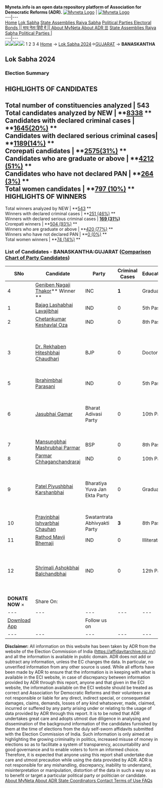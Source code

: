 **Myneta.info is an open data repository platform of Association for Democratic Reforms (ADR).**
[![Myneta Logo](https://www.myneta.info/lib/img/myneta-logo.png)](https://www.myneta.info/) | [![Myneta Logo](https://www.myneta.info/lib/img/adr-logo.png)](https://adrindia.org)  
---|---  
[Home](https://www.myneta.info/) [Lok Sabha](https://www.myneta.info/#ls "Lok Sabha") [ State Assemblies ](https://www.myneta.info/#sa "State Assemblies") [Rajya Sabha](https://www.myneta.info/#rs "Rajya Sabha") [Political Parties ](https://www.myneta.info/party "Political Parties") [ Electoral Bonds ](https://www.myneta.info/electoral_bonds "Electoral Bonds") [ || माय नेता हिंदी में || ](https://translate.google.co.in/translate?prev=hp&hl=en&js=y&u=www.myneta.info&sl=en&tl=hi&history_state0=) [ About MyNeta ](https://adrindia.org/content/about-myneta) [ About ADR ](https://adrindia.org/about-adr/who-we-are) [☰](javascript:void\(0\))
[ State Assemblies ](https://www.myneta.info/#sa "State Assemblies") [ Rajya Sabha ](https://www.myneta.info/#rs "Rajya Sabha") [ Political Parties ](https://www.myneta.info/party "Political Parties")
|   
---|---  
![](https://www.myneta.info/lib/img/banner/banner-1.png)![](https://www.myneta.info/lib/img/banner/banner-2.png)![](https://www.myneta.info/lib/img/banner/banner-3.png)![](https://www.myneta.info/lib/img/banner/banner-4.png)
1  2  3  4 
[Home](https://www.myneta.info/) → [Lok Sabha 2024](https://www.myneta.info/LokSabha2024/)→[GUJARAT](https://www.myneta.info/LokSabha2024/index.php?action=show_constituencies&state_id=11) → **BANASKANTHA**
### 
## Lok Sabha 2024
###  Election Summary 
HIGHLIGHTS OF CANDIDATES  
---  
Total number of constituencies analyzed |  543   
Total candidates analyzed by NEW | **[8338](https://www.myneta.info/LokSabha2024/index.php?action=summary&subAction=candidates_analyzed&sort=candidate#summary) **  
Candidates with declared criminal cases | **[1645(20%)](https://www.myneta.info/LokSabha2024/index.php?action=summary&subAction=crime&sort=candidate#summary) **  
Candidates with declared serious criminal cases| **[1189(14%)](https://www.myneta.info/LokSabha2024/index.php?action=summary&subAction=serious_crime&sort=candidate#summary) **  
Crorepati candidates | **[2575(31%)](https://www.myneta.info/LokSabha2024/index.php?action=summary&subAction=crorepati&sort=candidate#summary) **  
Candidates who are graduate or above | **[4212 (51%)](https://www.myneta.info/LokSabha2024/index.php?action=summary&subAction=education&sort=candidate#summary) **  
Candidates who have not declared PAN | **[264 (3%)](https://www.myneta.info/LokSabha2024/index.php?action=summary&subAction=without_pan&sort=candidate#summary) **  
Total women candidates | **[797 (10%)](https://www.myneta.info/LokSabha2024/index.php?action=summary&subAction=women_candidate&sort=candidate#summary) **  
HIGHLIGHTS OF WINNERS  
---  
Total winners analyzed by NEW | **[543](https://www.myneta.info/LokSabha2024/index.php?action=summary&subAction=winner_analyzed&sort=candidate#summary) **  
Winners with declared criminal cases | **[251 (46%)](https://www.myneta.info/LokSabha2024/index.php?action=summary&subAction=winner_crime&sort=candidate#summary) **  
Winners with declared serious criminal cases | **[169 (31%)](https://www.myneta.info/LokSabha2024/index.php?action=summary&subAction=winner_serious_crime&sort=candidate#summary)**  
Crorepati winners | **[504 (93%)](https://www.myneta.info/LokSabha2024/index.php?action=summary&subAction=winner_crorepati&sort=candidate#summary) **  
Winners who are graduate or above | **[420 (77%)](https://www.myneta.info/LokSabha2024/index.php?action=summary&subAction=winner_education&sort=candidate#summary) **  
Winners who have not declared PAN | **[0 (0%)](https://www.myneta.info/LokSabha2024/index.php?action=summary&subAction=winner_without_pan&sort=candidate#summary) **  
Total women winners | **[74 (14%)](https://www.myneta.info/LokSabha2024/index.php?action=summary&subAction=winner_women&sort=candidate#summary) **  
### List of Candidates - BANASKANTHA:GUJARAT ([Comparison Chart of Party Candidates](https://www.myneta.info/LokSabha2024/comparisonchart.php?constituency_id=113))
SNo | Candidate| Party| Criminal Cases| Education| Age| Total Assets| Liabilities  
---|---|---|---|---|---|---|---  
4  | [Geniben Nagaji Thakor](https://www.myneta.info/LokSabha2024/candidate.php?candidate_id=3453)** Winner ** | INC | **1** | Graduate| 48 | Rs 85,33,965 ~ 85 Lacs+ | Rs 6,27,886 ~ 6 Lacs+  
1  | [Bajag Lashabhai Lavajibhai](https://www.myneta.info/LokSabha2024/candidate.php?candidate_id=5006) | IND | 0 | 5th Pass| 65 | Rs 27,70,000 ~ 27 Lacs+ | Rs 0 ~   
2  | [Chetankumar Keshavlal Oza](https://www.myneta.info/LokSabha2024/candidate.php?candidate_id=5003) | IND | 0 | 8th Pass| 48 | Rs 4,10,031 ~ 4 Lacs+ | Rs 0 ~   
3  | [Dr. Rekhaben Hiteshbhai Chaudhari](https://www.myneta.info/LokSabha2024/candidate.php?candidate_id=3739) | BJP | 0 | Doctorate| 44 | ![](https://myneta.info/image_v2.php?myneta_folder=LokSabha2024&candidate_id=3739&col=ta) | ![](https://myneta.info/image_v2.php?myneta_folder=LokSabha2024&candidate_id=3739&col=lia)  
5  | [Ibrahimbhai Parasani](https://www.myneta.info/LokSabha2024/candidate.php?candidate_id=4237) | IND | 0 | 5th Pass| 44 | Rs 74,15,000 ~ 74 Lacs+ | Rs 94,780 ~ 94 Thou+  
6  | [Jasubhai Gamar](https://www.myneta.info/LokSabha2024/candidate.php?candidate_id=4238) | Bharat Adivasi Party | 0 | 10th Pass| 39 | ![](https://myneta.info/image_v2.php?myneta_folder=LokSabha2024&candidate_id=4238&col=ta) | ![](https://myneta.info/image_v2.php?myneta_folder=LokSabha2024&candidate_id=4238&col=lia)  
7  | [Mansungbhai Mashrubhai Parmar](https://www.myneta.info/LokSabha2024/candidate.php?candidate_id=3597) | BSP | 0 | 8th Pass| 33 | Rs 13,75,216 ~ 13 Lacs+ | Rs 0 ~   
8  | [Parmar Chhaganchandraraj](https://www.myneta.info/LokSabha2024/candidate.php?candidate_id=3598) | IND | 0 | 10th Pass| 58 | Rs 65,30,519 ~ 65 Lacs+ | Rs 0 ~   
9  | [Patel Piyushbhai Karshanbhai](https://www.myneta.info/LokSabha2024/candidate.php?candidate_id=5007) | Bharatiya Yuva Jan Ekta Party | 0 | Graduate| 25 | ![](https://myneta.info/image_v2.php?myneta_folder=LokSabha2024&candidate_id=5007&col=ta) | ![](https://myneta.info/image_v2.php?myneta_folder=LokSabha2024&candidate_id=5007&col=lia)  
10  | [Pravinbhai Ishvarbhai Chauhan](https://www.myneta.info/LokSabha2024/candidate.php?candidate_id=5004) | Swatantrata Abhivyakti Party | **3** | 8th Pass| 34 | Rs 7,20,200 ~ 7 Lacs+ | Rs 0 ~   
11  | [Rathod Mavji Bhemaji](https://www.myneta.info/LokSabha2024/candidate.php?candidate_id=5005) | IND | 0 | Illiterate| 54 | Rs 16,18,000 ~ 16 Lacs+ | Rs 0 ~   
12  | [Shrimali Ashokbhai Balchandbhai](https://www.myneta.info/LokSabha2024/candidate.php?candidate_id=3599) | IND | 0 | 12th Pass| 54 | ![](https://myneta.info/image_v2.php?myneta_folder=LokSabha2024&candidate_id=3599&col=ta) | ![](https://myneta.info/image_v2.php?myneta_folder=LokSabha2024&candidate_id=3599&col=lia)  
|  **DONATE NOW** × |  Share On:  | [](https://api.whatsapp.com/send?text=https%3A%2F%2Fmyneta.info%2Fpunjab2022%2Findex.php%3Faction%3Dshow_constituencies%26state_id%3D19) | [](https://www.facebook.com/sharer/sharer.php?u=https%3A%2F%2Fmyneta.info%2Fpunjab2022%2Findex.php%3Faction%3Dshow_constituencies%26state_id%3D19) | [](https://twitter.com/share?url=https%3A%2F%2Fmyneta.info%2Fpunjab2022%2Findex.php%3Faction%3Dshow_constituencies%26state_id%3D19)  
---|---|---|---|---  
| [ Download App ](https://play.google.com/store/apps/details?id=com.webrosoft.myneta1&pcampaignid=pcampaignidMKT-Other-global-all-co-prtnr-py-PartBadge-Mar2515-1) | [](https://play.google.com/store/apps/details?id=com.webrosoft.myneta1&pcampaignid=pcampaignidMKT-Other-global-all-co-prtnr-py-PartBadge-Mar2515-1) |  Follow us on  | [](https://www.facebook.com/adrindia.org/) | [](https://twitter.com/adrspeaks) | [](https://groups.google.com/g/national-election-watch?hl=en&pli=1) | [](https://www.instagram.com/adrspeaks/) | [](https://www.youtube.com/user/adrspeaks) | [](https://sharechat.com/profile/adrspeaks)  
---|---|---|---|---|---|---|---|---  
**Disclaimer:** All information on this website has been taken by ADR from the website of the Election Commission of India (https://affidavitarchive.nic.in/) and all the information is available in public domain. ADR does not add or subtract any information, unless the EC changes the data. In particular, no unverified information from any other source is used. While all efforts have been made by ADR to ensure that the information is in keeping with what is available in the ECI website, in case of discrepancy between information provided by ADR through this report, anyone and that given in the ECI website, the information available on the ECI website should be treated as correct and Association for Democratic Reforms and their volunteers are not responsible or liable for any direct, indirect special, or consequential damages, claims, demands, losses of any kind whatsoever, made, claimed, incurred or suffered by any party arising under or relating to the usage of data provided by ADR through this report. It is to be noted that ADR undertakes great care and adopts utmost due diligence in analysing and dissemination of the background information of the candidates furnished by them at the time of elections from the duly self-sworn affidavits submitted with the Election Commission of India. Such information is only aimed at highlighting the growing criminality in politics, increased misuse of money in elections so as to facilitate a system of transparency, accountability and good governance and to enable voters to form an informed choice. Therefore, it is expected that anyone using this report shall undertake due care and utmost precaution while using the data provided by ADR. ADR is not responsible for any mishandling, discrepancy, inability to understand, misinterpretation or manipulation, distortion of the data in such a way so as to benefit or target a particular political party or politician or candidate. 
[ About MyNeta ](https://adrindia.org/content/about-myneta) [ About ADR ](https://adrindia.org/about-adr/who-we-are) [ State Coordinators ](https://adrindia.org/about-adr/state-coordinators) [ Contact ](https://adrindia.org/contact-us) [ Terms of Use ](https://adrindia.org/content/adr-terms-use) [ FAQs ](https://adrindia.org/content/faqs)
